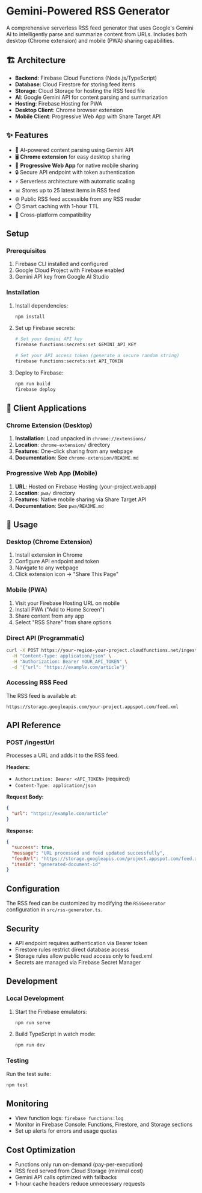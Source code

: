 # Gemini-Powered RSS Generator

A comprehensive serverless RSS feed generator that uses Google's Gemini AI to intelligently parse and summarize content from URLs. Includes both desktop (Chrome extension) and mobile (PWA) sharing capabilities.

## 🏗️ Architecture

- **Backend**: Firebase Cloud Functions (Node.js/TypeScript)
- **Database**: Cloud Firestore for storing feed items
- **Storage**: Cloud Storage for hosting the RSS feed file
- **AI**: Google Gemini API for content parsing and summarization
- **Hosting**: Firebase Hosting for PWA
- **Desktop Client**: Chrome browser extension
- **Mobile Client**: Progressive Web App with Share Target API

## ✨ Features

- 🤖 AI-powered content parsing using Gemini API
- 🖥️ **Chrome extension** for easy desktop sharing
- 📱 **Progressive Web App** for native mobile sharing
- 🔒 Secure API endpoint with token authentication
- ⚡ Serverless architecture with automatic scaling
- 📊 Stores up to 25 latest items in RSS feed
- 🌐 Public RSS feed accessible from any RSS reader
- ⏱️ Smart caching with 1-hour TTL
- 🎯 Cross-platform compatibility

## Setup

### Prerequisites

1. Firebase CLI installed and configured
2. Google Cloud Project with Firebase enabled
3. Gemini API key from Google AI Studio

### Installation

1. Install dependencies:
   ```bash
   npm install
   ```

2. Set up Firebase secrets:
   ```bash
   # Set your Gemini API key
   firebase functions:secrets:set GEMINI_API_KEY
   
   # Set your API access token (generate a secure random string)
   firebase functions:secrets:set API_TOKEN
   ```

3. Deploy to Firebase:
   ```bash
   npm run build
   firebase deploy
   ```

## 📱 Client Applications

### Chrome Extension (Desktop)

1. **Installation**: Load unpacked in `chrome://extensions/`
2. **Location**: `chrome-extension/` directory
3. **Features**: One-click sharing from any webpage
4. **Documentation**: See `chrome-extension/README.md`

### Progressive Web App (Mobile)

1. **URL**: Hosted on Firebase Hosting (your-project.web.app)
2. **Location**: `pwa/` directory  
3. **Features**: Native mobile sharing via Share Target API
4. **Documentation**: See `pwa/README.md`

## 🚀 Usage

### Desktop (Chrome Extension)
1. Install extension in Chrome
2. Configure API endpoint and token
3. Navigate to any webpage
4. Click extension icon → "Share This Page"

### Mobile (PWA)
1. Visit your Firebase Hosting URL on mobile
2. Install PWA ("Add to Home Screen")
3. Share content from any app
4. Select "RSS Share" from share options

### Direct API (Programmatic)
```bash
curl -X POST https://your-region-your-project.cloudfunctions.net/ingestUrl \
  -H "Content-Type: application/json" \
  -H "Authorization: Bearer YOUR_API_TOKEN" \
  -d '{"url": "https://example.com/article"}'
```

### Accessing RSS Feed

The RSS feed is available at:
```
https://storage.googleapis.com/your-project.appspot.com/feed.xml
```

## API Reference

### POST /ingestUrl

Processes a URL and adds it to the RSS feed.

**Headers:**
- `Authorization: Bearer <API_TOKEN>` (required)
- `Content-Type: application/json`

**Request Body:**
```json
{
  "url": "https://example.com/article"
}
```

**Response:**
```json
{
  "success": true,
  "message": "URL processed and feed updated successfully",
  "feedUrl": "https://storage.googleapis.com/project.appspot.com/feed.xml",
  "itemId": "generated-document-id"
}
```

## Configuration

The RSS feed can be customized by modifying the `RSSGenerator` configuration in `src/rss-generator.ts`.

## Security

- API endpoint requires authentication via Bearer token
- Firestore rules restrict direct database access
- Storage rules allow public read access only to feed.xml
- Secrets are managed via Firebase Secret Manager

## Development

### Local Development

1. Start the Firebase emulators:
   ```bash
   npm run serve
   ```

2. Build TypeScript in watch mode:
   ```bash
   npm run dev
   ```

### Testing

Run the test suite:
```bash
npm test
```

## Monitoring

- View function logs: `firebase functions:log`
- Monitor in Firebase Console: Functions, Firestore, and Storage sections
- Set up alerts for errors and usage quotas

## Cost Optimization

- Functions only run on-demand (pay-per-execution)
- RSS feed served from Cloud Storage (minimal cost)
- Gemini API calls optimized with fallbacks
- 1-hour cache headers reduce unnecessary requests